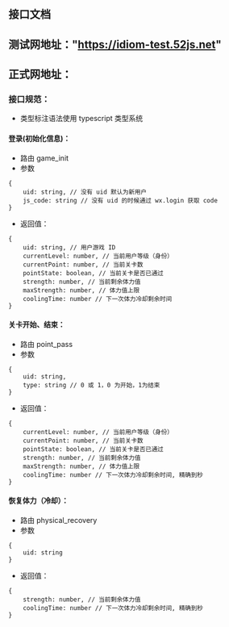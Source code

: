## 接口文档

## 测试网地址："https://idiom-test.52js.net"
## 正式网地址：

### 接口规范：
 * 类型标注语法使用 typescript 类型系统

#### 登录(初始化信息)：
  * 路由 game_init
  * 参数

```
{
    uid: string, // 没有 uid 默认为新用户
    js_code: string // 没有 uid 的时候通过 wx.login 获取 code
}
```

  * 返回值：

```
{
    uid: string, // 用户游戏 ID
    currentLevel: number, // 当前用户等级（身份）
    currentPoint: number, // 当前关卡数
    pointState: boolean, // 当前关卡是否已通过
    strength: number, // 当前剩余体力值
    maxStrength: number, // 体力值上限
    coolingTime: number // 下一次体力冷却剩余时间
}
```

#### 关卡开始、结束：
  * 路由 point_pass
  * 参数

```
{
    uid: string,
    type: string // 0 或 1，0 为开始，1为结束
}
```

  * 返回值：

```
{
    currentLevel: number, // 当前用户等级（身份）
    currentPoint: number, // 当前关卡数
    pointState: boolean, // 当前关卡是否已通过
    strength: number, // 当前剩余体力值
    maxStrength: number, // 体力值上限
    coolingTime: number // 下一次体力冷却剩余时间, 精确到秒
}
```

#### 恢复体力（冷却）：
  * 路由 physical_recovery
  * 参数

```
{
    uid: string
}
```

  * 返回值：

```
{
    strength: number, // 当前剩余体力值
    coolingTime: number // 下一次体力冷却剩余时间, 精确到秒
}
```
